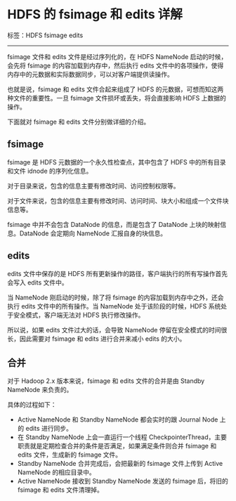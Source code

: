 # HDFS 的 fsimage 和 edits 详解

标签：HDFS fsimage edits

---

fsimage 文件和 edits 文件是经过序列化的，在 HDFS NameNode 启动的时候，会先将 fsimage 的内容加载到内存中，然后执行 edits 文件中的各项操作，使得内存中的元数据和实际数据同步，可以对客户端提供读操作。

也就是说，fsimage 和 edits 文件合起来组成了 HDFS 的元数据，可想而知这两种文件的重要性。一旦 fsimage 文件损坏或丢失，将会直接影响 HDFS 上数据的操作。

下面就对 fsimage 和 edits 文件分别做详细的介绍。

## fsimage

fsimage 是 HDFS 元数据的一个永久性检查点，其中包含了 HDFS 中的所有目录和文件 idnode 的序列化信息。

对于目录来说，包含的信息主要有修改时间、访问控制权限等。

对于文件来说，包含的信息主要有修改时间、访问时间、块大小和组成一个文件块信息等。

fsimage 中并不会包含 DataNode 的信息，而是包含了 DataNode 上块的映射信息。DataNode 会定期向 NameNode 汇报自身的块信息。

## edits

edits 文件中保存的是 HDFS 所有更新操作的路径，客户端执行的所有写操作首先会写入 edits 文件中。

当 NameNode 刚启动的时候，除了将 fsimage 的内容加载到内存中之外，还会执行 edits 文件中的所有操作。当 NameNode 处于该阶段的时候，HDFS 系统处于安全模式，客户端无法对 HDFS 执行修改操作。

所以说，如果 edits 文件过大的话，会导致 NameNode 停留在安全模式的时间很长，因此需要对 fsimage 和 edits 进行合并来减小 edits 的大小。

## 合并

对于 Hadoop 2.x 版本来说，fsimage 和 edits 文件的合并是由 Standby NameNode 来负责的。

具体的过程如下：
- Active NameNode 和 Standby NameNode 都会实时的跟 Journal Node 上的 edits 进行同步。
- 在 Standby NameNode 上会一直运行一个线程 CheckpointerThread，主要职责就是定期检查合并的条件是否满足，如果满足条件则合并 fsimage 和 edits 文件，生成新的 fsimage 文件。
- Standby NameNode 合并完成后，会把最新的 fsimage 文件上传到 Active NameNode 的相应目录中。
- Active NameNode 接收到 Standby NameNode 发送的 fsimage 后，将旧的 fsimage 和 edits 文件清理掉。